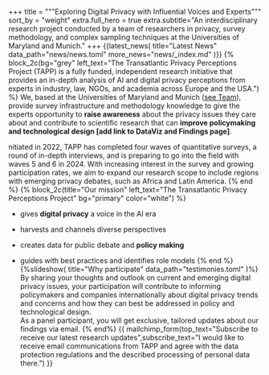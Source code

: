 +++
title = """Exploring <span class="block md:inline"> Digital Privacy <span class="block md:inline"><span class='test' data-words='Challenges,Attitudes,Perceptions,Trends,Issues' data-shuffle='true'></span>
with Influential <span class="block md:inline">Voices and <span class="block md:inline">Experts"""
sort_by = "weight"
extra.full_hero = true
extra.subtitle="An interdisciplinary research project conducted by a team of researchers in privacy, survey methodology, and complex sampling techniques at the Universities of Maryland and Munich."
+++
{{latest_news(
title="Latest News"
   data_path="news/news.toml"
    more_news="news/_index.md"
)}}
{% block_2c(bg="grey" left_text="The Transatlantic Privacy Perceptions Project (TAPP) is a fully funded, independent research initiative that provides an in-depth analysis of AI and digital privacy perceptions from experts in industry, law, NGOs, and academia across Europe and the USA.") %}
 We, based at the Universities of Maryland and Munich ([see Team](@/people/index.md)), provide survey infrastructure and methodology knowledge to give the experts opportunity to __raise awareness__ about the privacy issues they care about and contribute to scientific research that can __improve policymaking and technological design [add link to DataViz and Findings page]__.  

nitiated in 2022, TAPP has completed four waves of quantitative surveys, a round of in-depth interviews, and is preparing to go into the field with waves 5 and 6 in 2024. With increasing interest in the survey and growing participation rates, we aim to expand our research scope to include regions with emerging privacy debates, such as Africa and Latin America. 
{% end %}
{% block_2c(title="Our mission" left_text="The Transatlantic Privacy Perceptions Project" bg="primary" color="white") %}
- gives **digital privacy** a voice in the AI era
 
- harvests and channels diverse perspectives

- creates data for public debate and __policy making__

- guides with best practices and identifies role models
{% end %}
{%slideshow(
title="Why participate"
   data_path="testimonies.toml"
)%}
By sharing your thoughts and outlook on current and emerging digital privacy issues, your participation will contribute to informing policymakers and companies internationally about digital privacy trends and concerns and how they can best be addressed in policy and technological design.\
As a panel participant, you will get exclusive, tailored updates about our findings via email.
{% end%}
{{ 
mailchimp_form(top_text="Subscribe to receive our latest research updates",subscribe_text="I would like to receive email communications from TAPP and agree with the data protection regulations and the described processing of personal data there.")
}}